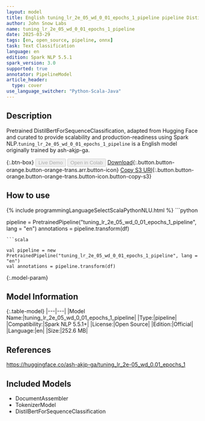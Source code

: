 ```yaml
---
layout: model
title: English tuning_lr_2e_05_wd_0_01_epochs_1_pipeline pipeline DistilBertForSequenceClassification from ash-akjp-ga
author: John Snow Labs
name: tuning_lr_2e_05_wd_0_01_epochs_1_pipeline
date: 2025-03-29
tags: [en, open_source, pipeline, onnx]
task: Text Classification
language: en
edition: Spark NLP 5.5.1
spark_version: 3.0
supported: true
annotator: PipelineModel
article_header:
  type: cover
use_language_switcher: "Python-Scala-Java"
---
```


## Description

Pretrained DistilBertForSequenceClassification, adapted from Hugging Face and curated to provide scalability and production-readiness using Spark NLP.`tuning_lr_2e_05_wd_0_01_epochs_1_pipeline` is a English model originally trained by ash-akjp-ga.

{:.btn-box}
<button class="button button-orange" disabled>Live Demo</button>
<button class="button button-orange" disabled>Open in Colab</button>
[Download](https://s3.amazonaws.com/auxdata.johnsnowlabs.com/public/models/tuning_lr_2e_05_wd_0_01_epochs_1_pipeline_en_5.5.1_3.0_1743242247895.zip){:.button.button-orange.button-orange-trans.arr.button-icon}
[Copy S3 URI](s3://auxdata.johnsnowlabs.com/public/models/tuning_lr_2e_05_wd_0_01_epochs_1_pipeline_en_5.5.1_3.0_1743242247895.zip){:.button.button-orange.button-orange-trans.button-icon.button-copy-s3}

## How to use



<div class="tabs-box" markdown="1">
{% include programmingLanguageSelectScalaPythonNLU.html %}
```python

pipeline = PretrainedPipeline("tuning_lr_2e_05_wd_0_01_epochs_1_pipeline", lang = "en")
annotations =  pipeline.transform(df)   

```
```scala

val pipeline = new PretrainedPipeline("tuning_lr_2e_05_wd_0_01_epochs_1_pipeline", lang = "en")
val annotations = pipeline.transform(df)

```
</div>

{:.model-param}
## Model Information

{:.table-model}
|---|---|
|Model Name:|tuning_lr_2e_05_wd_0_01_epochs_1_pipeline|
|Type:|pipeline|
|Compatibility:|Spark NLP 5.5.1+|
|License:|Open Source|
|Edition:|Official|
|Language:|en|
|Size:|252.6 MB|

## References

https://huggingface.co/ash-akjp-ga/tuning_lr_2e-05_wd_0.01_epochs_1

## Included Models

- DocumentAssembler
- TokenizerModel
- DistilBertForSequenceClassification